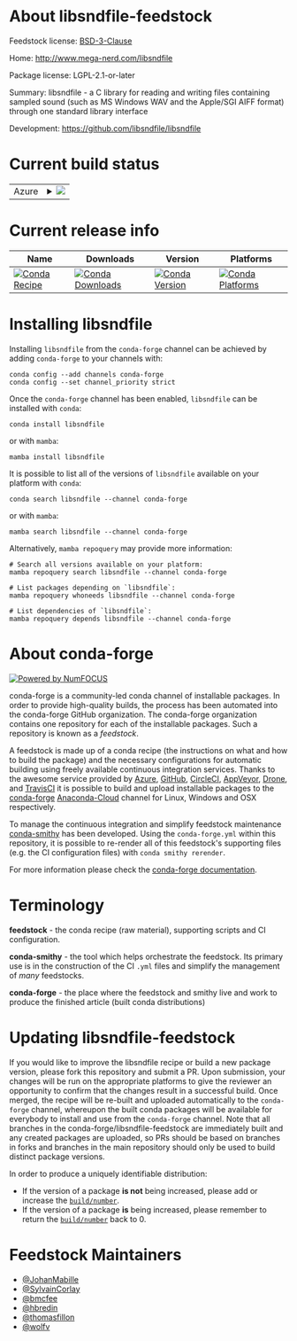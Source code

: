 About libsndfile-feedstock
==========================

Feedstock license: [BSD-3-Clause](https://github.com/conda-forge/libsndfile-feedstock/blob/main/LICENSE.txt)

Home: http://www.mega-nerd.com/libsndfile

Package license: LGPL-2.1-or-later

Summary: libsndfile - a C library for reading and writing files containing sampled sound (such as MS Windows WAV and the Apple/SGI AIFF format) through one standard library interface

Development: https://github.com/libsndfile/libsndfile

Current build status
====================


<table>
    
  <tr>
    <td>Azure</td>
    <td>
      <details>
        <summary>
          <a href="https://dev.azure.com/conda-forge/feedstock-builds/_build/latest?definitionId=6056&branchName=main">
            <img src="https://dev.azure.com/conda-forge/feedstock-builds/_apis/build/status/libsndfile-feedstock?branchName=main">
          </a>
        </summary>
        <table>
          <thead><tr><th>Variant</th><th>Status</th></tr></thead>
          <tbody><tr>
              <td>linux_64</td>
              <td>
                <a href="https://dev.azure.com/conda-forge/feedstock-builds/_build/latest?definitionId=6056&branchName=main">
                  <img src="https://dev.azure.com/conda-forge/feedstock-builds/_apis/build/status/libsndfile-feedstock?branchName=main&jobName=linux&configuration=linux%20linux_64_" alt="variant">
                </a>
              </td>
            </tr><tr>
              <td>linux_aarch64</td>
              <td>
                <a href="https://dev.azure.com/conda-forge/feedstock-builds/_build/latest?definitionId=6056&branchName=main">
                  <img src="https://dev.azure.com/conda-forge/feedstock-builds/_apis/build/status/libsndfile-feedstock?branchName=main&jobName=linux&configuration=linux%20linux_aarch64_" alt="variant">
                </a>
              </td>
            </tr><tr>
              <td>linux_ppc64le</td>
              <td>
                <a href="https://dev.azure.com/conda-forge/feedstock-builds/_build/latest?definitionId=6056&branchName=main">
                  <img src="https://dev.azure.com/conda-forge/feedstock-builds/_apis/build/status/libsndfile-feedstock?branchName=main&jobName=linux&configuration=linux%20linux_ppc64le_" alt="variant">
                </a>
              </td>
            </tr><tr>
              <td>osx_64</td>
              <td>
                <a href="https://dev.azure.com/conda-forge/feedstock-builds/_build/latest?definitionId=6056&branchName=main">
                  <img src="https://dev.azure.com/conda-forge/feedstock-builds/_apis/build/status/libsndfile-feedstock?branchName=main&jobName=osx&configuration=osx%20osx_64_" alt="variant">
                </a>
              </td>
            </tr><tr>
              <td>osx_arm64</td>
              <td>
                <a href="https://dev.azure.com/conda-forge/feedstock-builds/_build/latest?definitionId=6056&branchName=main">
                  <img src="https://dev.azure.com/conda-forge/feedstock-builds/_apis/build/status/libsndfile-feedstock?branchName=main&jobName=osx&configuration=osx%20osx_arm64_" alt="variant">
                </a>
              </td>
            </tr><tr>
              <td>win_64</td>
              <td>
                <a href="https://dev.azure.com/conda-forge/feedstock-builds/_build/latest?definitionId=6056&branchName=main">
                  <img src="https://dev.azure.com/conda-forge/feedstock-builds/_apis/build/status/libsndfile-feedstock?branchName=main&jobName=win&configuration=win%20win_64_" alt="variant">
                </a>
              </td>
            </tr>
          </tbody>
        </table>
      </details>
    </td>
  </tr>
</table>

Current release info
====================

| Name | Downloads | Version | Platforms |
| --- | --- | --- | --- |
| [![Conda Recipe](https://img.shields.io/badge/recipe-libsndfile-green.svg)](https://anaconda.org/conda-forge/libsndfile) | [![Conda Downloads](https://img.shields.io/conda/dn/conda-forge/libsndfile.svg)](https://anaconda.org/conda-forge/libsndfile) | [![Conda Version](https://img.shields.io/conda/vn/conda-forge/libsndfile.svg)](https://anaconda.org/conda-forge/libsndfile) | [![Conda Platforms](https://img.shields.io/conda/pn/conda-forge/libsndfile.svg)](https://anaconda.org/conda-forge/libsndfile) |

Installing libsndfile
=====================

Installing `libsndfile` from the `conda-forge` channel can be achieved by adding `conda-forge` to your channels with:

```
conda config --add channels conda-forge
conda config --set channel_priority strict
```

Once the `conda-forge` channel has been enabled, `libsndfile` can be installed with `conda`:

```
conda install libsndfile
```

or with `mamba`:

```
mamba install libsndfile
```

It is possible to list all of the versions of `libsndfile` available on your platform with `conda`:

```
conda search libsndfile --channel conda-forge
```

or with `mamba`:

```
mamba search libsndfile --channel conda-forge
```

Alternatively, `mamba repoquery` may provide more information:

```
# Search all versions available on your platform:
mamba repoquery search libsndfile --channel conda-forge

# List packages depending on `libsndfile`:
mamba repoquery whoneeds libsndfile --channel conda-forge

# List dependencies of `libsndfile`:
mamba repoquery depends libsndfile --channel conda-forge
```


About conda-forge
=================

[![Powered by
NumFOCUS](https://img.shields.io/badge/powered%20by-NumFOCUS-orange.svg?style=flat&colorA=E1523D&colorB=007D8A)](https://numfocus.org)

conda-forge is a community-led conda channel of installable packages.
In order to provide high-quality builds, the process has been automated into the
conda-forge GitHub organization. The conda-forge organization contains one repository
for each of the installable packages. Such a repository is known as a *feedstock*.

A feedstock is made up of a conda recipe (the instructions on what and how to build
the package) and the necessary configurations for automatic building using freely
available continuous integration services. Thanks to the awesome service provided by
[Azure](https://azure.microsoft.com/en-us/services/devops/), [GitHub](https://github.com/),
[CircleCI](https://circleci.com/), [AppVeyor](https://www.appveyor.com/),
[Drone](https://cloud.drone.io/welcome), and [TravisCI](https://travis-ci.com/)
it is possible to build and upload installable packages to the
[conda-forge](https://anaconda.org/conda-forge) [Anaconda-Cloud](https://anaconda.org/)
channel for Linux, Windows and OSX respectively.

To manage the continuous integration and simplify feedstock maintenance
[conda-smithy](https://github.com/conda-forge/conda-smithy) has been developed.
Using the ``conda-forge.yml`` within this repository, it is possible to re-render all of
this feedstock's supporting files (e.g. the CI configuration files) with ``conda smithy rerender``.

For more information please check the [conda-forge documentation](https://conda-forge.org/docs/).

Terminology
===========

**feedstock** - the conda recipe (raw material), supporting scripts and CI configuration.

**conda-smithy** - the tool which helps orchestrate the feedstock.
                   Its primary use is in the construction of the CI ``.yml`` files
                   and simplify the management of *many* feedstocks.

**conda-forge** - the place where the feedstock and smithy live and work to
                  produce the finished article (built conda distributions)


Updating libsndfile-feedstock
=============================

If you would like to improve the libsndfile recipe or build a new
package version, please fork this repository and submit a PR. Upon submission,
your changes will be run on the appropriate platforms to give the reviewer an
opportunity to confirm that the changes result in a successful build. Once
merged, the recipe will be re-built and uploaded automatically to the
`conda-forge` channel, whereupon the built conda packages will be available for
everybody to install and use from the `conda-forge` channel.
Note that all branches in the conda-forge/libsndfile-feedstock are
immediately built and any created packages are uploaded, so PRs should be based
on branches in forks and branches in the main repository should only be used to
build distinct package versions.

In order to produce a uniquely identifiable distribution:
 * If the version of a package **is not** being increased, please add or increase
   the [``build/number``](https://docs.conda.io/projects/conda-build/en/latest/resources/define-metadata.html#build-number-and-string).
 * If the version of a package **is** being increased, please remember to return
   the [``build/number``](https://docs.conda.io/projects/conda-build/en/latest/resources/define-metadata.html#build-number-and-string)
   back to 0.

Feedstock Maintainers
=====================

* [@JohanMabille](https://github.com/JohanMabille/)
* [@SylvainCorlay](https://github.com/SylvainCorlay/)
* [@bmcfee](https://github.com/bmcfee/)
* [@hbredin](https://github.com/hbredin/)
* [@thomasfillon](https://github.com/thomasfillon/)
* [@wolfv](https://github.com/wolfv/)

